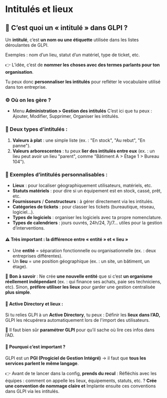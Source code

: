 # Intitulés et lieux

## **🧠 C’est quoi un « intitulé » dans GLPI ?**

Un **intitulé**, c’est **un nom ou une étiquette** utilisée dans les listes déroulantes de GLPI.

Exemples : nom d’un lieu, statut d’un matériel, type de ticket, etc.

👉 L’idée, c’est de **nommer les choses avec des termes parlants pour ton organisation**.

Tu peux donc **personnaliser les intitulés** pour refléter le vocabulaire utilisé dans ton entreprise.



### **⚙️ Où on les gère ?**

- Menu **Administration > Gestion des intitulés** C’est ici que tu peux : Ajouter, Modifier, Supprimer, Organiser les intitulés.



### **📂 Deux types d’intitulés :**

1.  **Valeurs à plat** : une simple liste (ex. : "En stock", "Au rebut", "En panne").
2.  **Valeurs arborescentes** : tu peux **lier des intitulés entre eux** (ex. : un lieu peut avoir un lieu "parent", comme "Bâtiment A > Étage 1 > Bureau 104").



### **🧩 Exemples d’intitulés personnalisables :**

- **Lieux** : pour localiser géographiquement utilisateurs, matériels, etc.
- **Statuts matériels** : pour dire si un équipement est en stock, cassé, prêt, etc.
- **Fournisseurs** / **Constructeurs** : à gérer directement via les intitulés.
- **Catégories de tickets** : pour classer les tickets (bureautique, réseau, logiciel…).
- **Types de logiciels** : organiser les logiciels avec ta propre nomenclature.
- **Types de calendriers** : jours ouvrés, 24h/24, 7j/7… utiles pour la gestion d’interventions.

#### **⚠️ Très important : la différence entre « entité » et « lieu »**

- Une **entité** = séparation fonctionnelle ou organisationnelle (ex. : deux entreprises différentes).
- Un **lieu** = une position géographique (ex. : un site, un bâtiment, un étage).

🎯 **Bon à savoir** : Ne crée **une nouvelle entité** que si c’est **un organisme réellement indépendant** (ex. : qui finance ses achats, paie ses techniciens, etc). Sinon, **préfère utiliser les lieux** pour garder une gestion centralisée **plus simple**.

#### **🔄 Active Directory et lieux :**

Si tu relies GLPI à un **Active Directory**, tu peux : Définir les **lieux dans l’AD,** GLPI les récupérera automatiquement lors de l'import des utilisateurs.

🔧 Il faut bien sûr **paramétrer GLPI** pour qu’il sache où lire ces infos dans l’AD.



#### **🚀 Pourquoi c’est important ?**

GLPI est un **PGI (Progiciel de Gestion Intégré)** → il faut que **tous les services parlent le même langage**.

👉 Avant de te lancer dans la config, **prends du recul** : Réfléchis avec les équipes : comment on appelle les lieux, équipements, statuts, etc. ? **Crée une convention de nommage claire et** Implante ensuite ces conventions dans GLPI via les intitulés.


